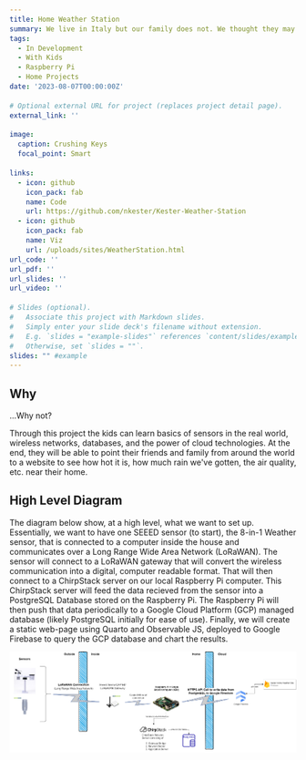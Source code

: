 ```yaml
---
title: Home Weather Station
summary: We live in Italy but our family does not. We thought they may be interested to get real-time information about the weather near us. This was a chance to expose my kids to the basics about coding, networks, databases, sensors, and cloud tools. It was ambitious but I wanted the experience to be tangilble and rewarding.  
tags:
  - In Development
  - With Kids
  - Raspberry Pi
  - Home Projects
date: '2023-08-07T00:00:00Z'

# Optional external URL for project (replaces project detail page).
external_link: ''

image:
  caption: Crushing Keys
  focal_point: Smart

links:
  - icon: github
    icon_pack: fab
    name: Code
    url: https://github.com/nkester/Kester-Weather-Station
  - icon: github
    icon_pack: fab
    name: Viz
    url: /uploads/sites/WeatherStation.html
url_code: ''
url_pdf: ''
url_slides: ''
url_video: ''

# Slides (optional).
#   Associate this project with Markdown slides.
#   Simply enter your slide deck's filename without extension.
#   E.g. `slides = "example-slides"` references `content/slides/example-slides.md`.
#   Otherwise, set `slides = ""`.
slides: "" #example
---
```


## Why

...Why not? 

Through this project the kids can learn basics of sensors in the real world, wireless networks, databases, and the power of cloud technologies. At the end, they will be able to point their friends and family from around the world to a website to see how hot it is, how much rain we've gotten, the air quality, etc. near their home. 

## High Level Diagram  

The diagram below show, at a high level, what we want to set up. Essentially, we want to have one SEEED sensor (to start), the 8-in-1 Weather sensor, that is connected to a computer inside the house and communicates over a Long Range Wide Area Network (LoRaWAN). The sensor will connect to a LoRaWAN gateway that will convert the wireless communication into a digital, computer readable format. That will then connect to a ChirpStack server on our local Raspberry Pi computer. This ChirpStack server will feed the data recieved from the sensor into a PostgreSQL Database stored on the Raspberry Pi. The Raspberry Pi will then push that data periodically to a Google Cloud Platform (GCP) managed database (likely PostgreSQL initially for ease of use). Finally, we will create a static web-page using Quarto and Observable JS, deployed to Google Firebase to query the GCP database and chart the results.

![alt text](SeeedSolutionDiagram.png "Seeed Solution Diagram")  